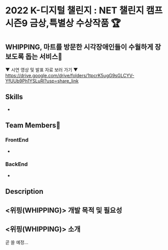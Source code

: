 # 2022 K-디지털 챌린지 : NET 챌린지 캠프 시즌9 금상,특별상 수상작품 🏆
## WHIPPING, 마트를 방문한 시각장애인들이 수월하게 장보도록 돕는 서비스🛒
▼ 시연 영상 및 발표 자료 보러 가기 ▼
https://drive.google.com/drive/folders/1tpcrK5ugG9sGLCYV-YfUUb9Ph1YSLuRl?usp=share_link
## Skills
- 

## Team Members🔮
### FrontEnd
- 

### BackEnd  
- 

## Description
## <위핑(WHIPPING)> 개발 목적 및 필요성


## <위핑(WHIPPING)> 소개

곧 쓸 예정...
